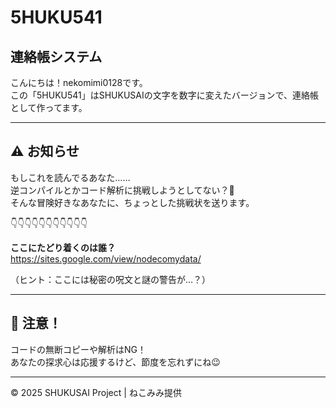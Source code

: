 # 5HUKU541
## 連絡帳システム

こんにちは！nekomimi0128です。  
この「5HUKU541」はSHUKUSAIの文字を数字に変えたバージョンで、連絡帳として作ってます。

---

## ⚠️ お知らせ

もしこれを読んでるあなた……  
逆コンパイルとかコード解析に挑戦しようとしてない？🤨  
そんな冒険好きなあなたに、ちょっとした挑戦状を送ります。

👇👇👇👇👇👇👇👇👇👇👇

**ここにたどり着くのは誰？**  
https://sites.google.com/view/nodecomydata/

（ヒント：ここには秘密の呪文と謎の警告が…？）

---

## 📢 注意！  
コードの無断コピーや解析はNG！  
あなたの探求心は応援するけど、節度を忘れずにね😉

---

© 2025 SHUKUSAI Project | ねこみみ提供
